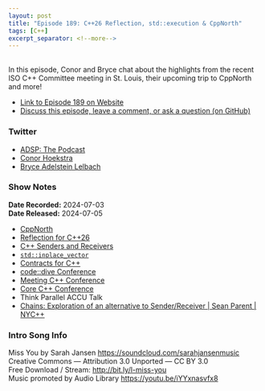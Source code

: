 ```yaml
---
layout: post
title: "Episode 189: C++26 Reflection, std::execution & CppNorth"
tags: [C++]
excerpt_separator: <!--more-->
---
```


<div id="buzzsprout-player-15364343"></div><script src="https://www.buzzsprout.com/1501960/15364343-episode-189-c-26-reflection-std-execution-cppnorth.js?container_id=buzzsprout-player-15364343&player=small" type="text/javascript" charset="utf-8"></script>

<br>In this episode, Conor and Bryce chat about the highlights from the recent ISO C++ Committee meeting in St. Louis, their upcoming trip to CppNorth and more!

<!--more-->

* [Link to Episode 189 on Website](https://adspthepodcast.com/2024/07/05/Episode-189.html)
* [Discuss this episode, leave a comment, or ask a question (on GitHub)](https://github.com/codereport/adsp2/discussions/88)

### Twitter
 
* [ADSP: The Podcast](https://twitter.com/adspthepodcast)
* [Conor Hoekstra](https://twitter.com/code_report)
* [Bryce Adelstein Lelbach](https://twitter.com/blelbach)

### Show Notes

**Date Recorded:** 2024-07-03 <br>
**Date Released:** 2024-07-05

* [CppNorth](https://cppnorth.ca/)
* [Reflection for C++26](https://wg21.link/p2996)
* [C++ Senders and Receivers](https://wg21.link/p2300)
* [`std::inplace_vector`](https://wg21.link/p0843)
* [Contracts for C++](https://wg21.link/p2900)
* [code::dive Conference](https://codedive.pl/) 
* [Meeting C++ Conference](http://meetingcpp.com/)
* [Core C++ Conference](https://corecpp.org/)
* Think Parallel ACCU Talk
* [Chains: Exploration of an alternative to Sender/Receiver \| Sean Parent \| NYC++](https://www.youtube.com/watch?v=nQpXOx0D7I8)

### Intro Song Info
 
Miss You by Sarah Jansen https://soundcloud.com/sarahjansenmusic<br>
Creative Commons — Attribution 3.0 Unported — CC BY 3.0<br>
Free Download / Stream: http://bit.ly/l-miss-you<br>
Music promoted by Audio Library https://youtu.be/iYYxnasvfx8<br>

